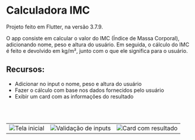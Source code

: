 # Calculadora IMC

Projeto feito em Flutter, na versão 3.7.9.

O app consiste em calcular o valor do IMC (Índice de Massa Corporal), adicionando nome, peso e altura do usuário. Em seguida, o cálculo do IMC é feito e devolvido em kg/m², junto com o que ele significa para o usuário.

## Recursos:

 <ul>
<li> Adicionar no input o nome, peso e altura do usuário </li>
<li> Fazer o cálculo com base nos dados fornecidos pelo usuário</li>
<li> Exibir um card com as informações do resultado</li>
</ul>

<br>
<br>

<table style = {border: "none"}> <tr>
<td> <img src = "https://github.com/dev-henrique-silva/calculadora_IMC/assets/81243358/765de3f4-1832-4a9e-bc8e-8044a63743f7" alt = "Tela inicial" /> </td>
<td> <img src = "https://github.com/dev-henrique-silva/calculadora_IMC/assets/81243358/3d7f588a-a89a-4ff5-b17f-fea99a65ee5e" alt = "Validação de inputs" /> </td>
<td> <img src = "https://github.com/dev-henrique-silva/calculadora_IMC/assets/81243358/4a678c9f-5f73-44da-9438-7b13168eed42" alt = "Card com resultado" /> </td>
</tr>
</table>
